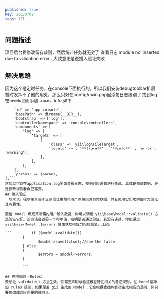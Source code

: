 ```yaml
---
published: true
key: 20180709
tags: YII
---
```

## 问题描述
项目后台要修改留存规则，然后统计任务就无效了
查看日志 module not inserted due to validation error .
大致意思是说插入验证失败
## 解决思路

<!--more-->

因为这个是定时任务，在console下面执行的，所以我们安装debugtoolbar扩展暂时发挥不了他的用处，那么只好在config/main.php里添加日志级别了
找到log 在levels里面添加 trace、info,如下
```return [
    'id' => 'app-console',
    'basePath' => dirname(__DIR__),
    'bootstrap' => ['log'],
    'controllerNamespace' => 'console\controllers',
    'components' => [
        'log' => [
            'targets' => [
                [
                    'class' => 'yii\log\FileTarget',
                    'levels' => [ '**trace**' , '**info**' , 'error', 'warning'],
                ],
            ],
        ],
    ],
    'params' => $params,
];```
然后就可以在application.log里面查看日志，找到对应语句进行修改。具体是修改数据、还是修改规则看自己需要。
## 输入验证
一般来说，程序猿永远不应该信任常最终用户直接接受到的数据，并且使用它们之前始终先验证其可靠性。

要给 model 填充其所需的用户输入数据，你可以调用 yii\base\Model::validate() 方法验证它们。该方法会返回一个布尔值，指明是否通过验证。若没有通过，你能通过 yii\base\Model::$errors 属性获取相应的报错信息。比如，

```  		if ($model->validate())
		{
               $model->save(false);//see the false
        } else
        {
               $errors = $model->errors;
        }
        
        ```
        
## 声明规则（Rules）
要想让 validate() 方法生效，你需要声明与验证模型特性相关的验证规则，在 Model层添加 rules 规则，如果是用 gii 生成的 Model ,它会根据表结构自动生成相应的规则，你只要修改成对应需要的就可以。
